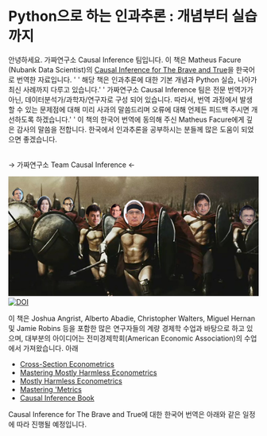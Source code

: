 # Python으로 하는 인과추론 : 개념부터 실습까지



안녕하세요. 가짜연구소 Causal Inference 팀입니다.
이 책은 Matheus Facure (Nubank Data Scientist)의 [Causal Inference for The Brave and True](https://matheusfacure.github.io/python-causality-handbook/landing-page.html)을 한국어로 번역한 자료입니다. '  '
해당 책은 인과추론에 대한 기본 개념과 Python 실습, 나아가 최신 사례까지 다루고 있습니다.'  '
가짜연구소 Causal Inference 팀은 전문 번역가가 아닌, 데이터분석가/과학자/연구자로 구성 되어 있습니다. 따라서, 번역 과정에서 발생할 수 있는 문제점에 대해 미리 사과의 말씀드리며 오류에 대해 언제든 피드백 주시면 개선하도록 하겠습니다.'  '
이 책의 한국어 번역에 동의해 주신 Matheus Facure에게 깊은 감사의 말씀을 전합니다. 한국에서 인과추론을 공부하시는 분들께 많은 도움이 되었으면 좋겠습니다.

<br>
→ 가짜연구소 Team Causal Inference ←


![img](./causal-inference-for-the-brave-and-true/data/img/brave-and-true.png)
[![DOI](https://zenodo.org/badge/255903310.svg)](https://zenodo.org/badge/latestdoi/255903310)


이 책은 Joshua Angrist, Alberto Abadie, Christopher Walters, Miguel Hernan 및 Jamie Robins 등을 포함한 많은 연구자들의 계량 경제학 수업과 바탕으로 하고 있으며, 대부분의 아이디어는 전미경제학회(American Economic Association)의 수업에서 가져왔습니다.
아래 


* [Cross-Section Econometrics](https://www.aeaweb.org/conference/cont-ed/2017-webcasts)
* [Mastering Mostly Harmless Econometrics](https://www.aeaweb.org/conference/cont-ed/2020-webcasts)
* [Mostly Harmless Econometrics](https://www.mostlyharmlesseconometrics.com/)
* [Mastering 'Metrics](https://www.masteringmetrics.com/)
* [Causal Inference Book](https://www.hsph.harvard.edu/miguel-hernan/causal-inference-book/)





Causal Inference for The Brave and True에 대한 한국어 번역은 아래와 같은 일정에 따라 진행될 예정입니다. 



